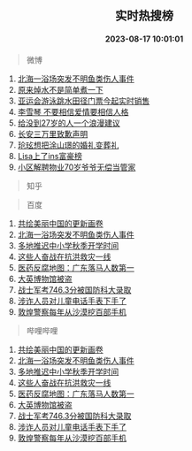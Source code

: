<div align="center"><h2>实时热搜榜</h2><h4>2023-08-17 10:01:01</h4></div>

> 微博  

1. [北海一浴场突发不明鱼类伤人事件](https://s.weibo.com/weibo?q=%23%E5%8C%97%E6%B5%B7%E4%B8%80%E6%B5%B4%E5%9C%BA%E7%AA%81%E5%8F%91%E4%B8%8D%E6%98%8E%E9%B1%BC%E7%B1%BB%E4%BC%A4%E4%BA%BA%E4%BA%8B%E4%BB%B6%23&t=31&band_rank=1&Refer=top)<br />
2. [原来焯水不是简单煮一下](https://s.weibo.com/weibo?q=%23%E5%8E%9F%E6%9D%A5%E7%84%AF%E6%B0%B4%E4%B8%8D%E6%98%AF%E7%AE%80%E5%8D%95%E7%85%AE%E4%B8%80%E4%B8%8B%23&t=31&band_rank=2&Refer=top)<br />
3. [亚运会游泳跳水田径门票今起实时销售](https://s.weibo.com/weibo?q=%23%E4%BA%9A%E8%BF%90%E4%BC%9A%E6%B8%B8%E6%B3%B3%E8%B7%B3%E6%B0%B4%E7%94%B0%E5%BE%84%E9%97%A8%E7%A5%A8%E4%BB%8A%E8%B5%B7%E5%AE%9E%E6%97%B6%E9%94%80%E5%94%AE%23&t=31&band_rank=3&Refer=top)<br />
4. [李雪琴 不要相信爱情要相信人格](https://s.weibo.com/weibo?q=%E6%9D%8E%E9%9B%AA%E7%90%B4%20%E4%B8%8D%E8%A6%81%E7%9B%B8%E4%BF%A1%E7%88%B1%E6%83%85%E8%A6%81%E7%9B%B8%E4%BF%A1%E4%BA%BA%E6%A0%BC&t=31&band_rank=4&Refer=top)<br />
5. [给没到27岁的人一个浪漫建议](https://s.weibo.com/weibo?q=%E7%BB%99%E6%B2%A1%E5%88%B027%E5%B2%81%E7%9A%84%E4%BA%BA%E4%B8%80%E4%B8%AA%E6%B5%AA%E6%BC%AB%E5%BB%BA%E8%AE%AE&t=31&band_rank=5&Refer=top)<br />
6. [长安三万里致歉声明](https://s.weibo.com/weibo?q=%23%E9%95%BF%E5%AE%89%E4%B8%89%E4%B8%87%E9%87%8C%E8%87%B4%E6%AD%89%E5%A3%B0%E6%98%8E%23&t=31&band_rank=6&Refer=top)<br />
7. [玱玹想把涂山璟的婚礼变葬礼](https://s.weibo.com/weibo?q=%23%E7%8E%B1%E7%8E%B9%E6%83%B3%E6%8A%8A%E6%B6%82%E5%B1%B1%E7%92%9F%E7%9A%84%E5%A9%9A%E7%A4%BC%E5%8F%98%E8%91%AC%E7%A4%BC%23&t=31&band_rank=7&Refer=top)<br />
8. [Lisa上了ins富豪榜](https://s.weibo.com/weibo?q=%23Lisa%E4%B8%8A%E4%BA%86ins%E5%AF%8C%E8%B1%AA%E6%A6%9C%23&t=31&band_rank=8&Refer=top)<br />
9. [小区解聘物业70岁爷爷无偿当管家](https://s.weibo.com/weibo?q=%23%E5%B0%8F%E5%8C%BA%E8%A7%A3%E8%81%98%E7%89%A9%E4%B8%9A70%E5%B2%81%E7%88%B7%E7%88%B7%E6%97%A0%E5%81%BF%E5%BD%93%E7%AE%A1%E5%AE%B6%23&t=31&band_rank=9&Refer=top)<br />

> 知乎  


> 百度  

1. [共绘美丽中国的更新画卷](https://www.baidu.com/s?wd=%E5%85%B1%E7%BB%98%E7%BE%8E%E4%B8%BD%E4%B8%AD%E5%9B%BD%E7%9A%84%E6%9B%B4%E6%96%B0%E7%94%BB%E5%8D%B7&sa=fyb_news&rsv_dl=fyb_news)<br />
2. [北海一浴场突发不明鱼类伤人事件](https://www.baidu.com/s?wd=%E5%8C%97%E6%B5%B7%E4%B8%80%E6%B5%B4%E5%9C%BA%E7%AA%81%E5%8F%91%E4%B8%8D%E6%98%8E%E9%B1%BC%E7%B1%BB%E4%BC%A4%E4%BA%BA%E4%BA%8B%E4%BB%B6&sa=fyb_news&rsv_dl=fyb_news)<br />
3. [多地推迟中小学秋季开学时间](https://www.baidu.com/s?wd=%E5%A4%9A%E5%9C%B0%E6%8E%A8%E8%BF%9F%E4%B8%AD%E5%B0%8F%E5%AD%A6%E7%A7%8B%E5%AD%A3%E5%BC%80%E5%AD%A6%E6%97%B6%E9%97%B4&sa=fyb_news&rsv_dl=fyb_news)<br />
4. [这些人奋战在抗洪救灾一线](https://www.baidu.com/s?wd=%E8%BF%99%E4%BA%9B%E4%BA%BA%E5%A5%8B%E6%88%98%E5%9C%A8%E6%8A%97%E6%B4%AA%E6%95%91%E7%81%BE%E4%B8%80%E7%BA%BF&sa=fyb_news&rsv_dl=fyb_news)<br />
5. [医药反腐地图：广东落马人数第一](https://www.baidu.com/s?wd=%E5%8C%BB%E8%8D%AF%E5%8F%8D%E8%85%90%E5%9C%B0%E5%9B%BE%EF%BC%9A%E5%B9%BF%E4%B8%9C%E8%90%BD%E9%A9%AC%E4%BA%BA%E6%95%B0%E7%AC%AC%E4%B8%80&sa=fyb_news&rsv_dl=fyb_news)<br />
6. [大英博物馆被盗](https://www.baidu.com/s?wd=%E5%A4%A7%E8%8B%B1%E5%8D%9A%E7%89%A9%E9%A6%86%E8%A2%AB%E7%9B%97&sa=fyb_news&rsv_dl=fyb_news)<br />
7. [战士军考746.3分被国防科大录取](https://www.baidu.com/s?wd=%E6%88%98%E5%A3%AB%E5%86%9B%E8%80%83746.3%E5%88%86%E8%A2%AB%E5%9B%BD%E9%98%B2%E7%A7%91%E5%A4%A7%E5%BD%95%E5%8F%96&sa=fyb_news&rsv_dl=fyb_news)<br />
8. [涉诈人员对儿童电话手表下手了](https://www.baidu.com/s?wd=%E6%B6%89%E8%AF%88%E4%BA%BA%E5%91%98%E5%AF%B9%E5%84%BF%E7%AB%A5%E7%94%B5%E8%AF%9D%E6%89%8B%E8%A1%A8%E4%B8%8B%E6%89%8B%E4%BA%86&sa=fyb_news&rsv_dl=fyb_news)<br />
9. [敦煌警察每年从沙漠挖百部手机](https://www.baidu.com/s?wd=%E6%95%A6%E7%85%8C%E8%AD%A6%E5%AF%9F%E6%AF%8F%E5%B9%B4%E4%BB%8E%E6%B2%99%E6%BC%A0%E6%8C%96%E7%99%BE%E9%83%A8%E6%89%8B%E6%9C%BA&sa=fyb_news&rsv_dl=fyb_news)<br />

> 哔哩哔哩  

1. [共绘美丽中国的更新画卷](https://www.baidu.com/s?wd=%E5%85%B1%E7%BB%98%E7%BE%8E%E4%B8%BD%E4%B8%AD%E5%9B%BD%E7%9A%84%E6%9B%B4%E6%96%B0%E7%94%BB%E5%8D%B7&sa=fyb_news&rsv_dl=fyb_news)<br />
2. [北海一浴场突发不明鱼类伤人事件](https://www.baidu.com/s?wd=%E5%8C%97%E6%B5%B7%E4%B8%80%E6%B5%B4%E5%9C%BA%E7%AA%81%E5%8F%91%E4%B8%8D%E6%98%8E%E9%B1%BC%E7%B1%BB%E4%BC%A4%E4%BA%BA%E4%BA%8B%E4%BB%B6&sa=fyb_news&rsv_dl=fyb_news)<br />
3. [多地推迟中小学秋季开学时间](https://www.baidu.com/s?wd=%E5%A4%9A%E5%9C%B0%E6%8E%A8%E8%BF%9F%E4%B8%AD%E5%B0%8F%E5%AD%A6%E7%A7%8B%E5%AD%A3%E5%BC%80%E5%AD%A6%E6%97%B6%E9%97%B4&sa=fyb_news&rsv_dl=fyb_news)<br />
4. [这些人奋战在抗洪救灾一线](https://www.baidu.com/s?wd=%E8%BF%99%E4%BA%9B%E4%BA%BA%E5%A5%8B%E6%88%98%E5%9C%A8%E6%8A%97%E6%B4%AA%E6%95%91%E7%81%BE%E4%B8%80%E7%BA%BF&sa=fyb_news&rsv_dl=fyb_news)<br />
5. [医药反腐地图：广东落马人数第一](https://www.baidu.com/s?wd=%E5%8C%BB%E8%8D%AF%E5%8F%8D%E8%85%90%E5%9C%B0%E5%9B%BE%EF%BC%9A%E5%B9%BF%E4%B8%9C%E8%90%BD%E9%A9%AC%E4%BA%BA%E6%95%B0%E7%AC%AC%E4%B8%80&sa=fyb_news&rsv_dl=fyb_news)<br />
6. [大英博物馆被盗](https://www.baidu.com/s?wd=%E5%A4%A7%E8%8B%B1%E5%8D%9A%E7%89%A9%E9%A6%86%E8%A2%AB%E7%9B%97&sa=fyb_news&rsv_dl=fyb_news)<br />
7. [战士军考746.3分被国防科大录取](https://www.baidu.com/s?wd=%E6%88%98%E5%A3%AB%E5%86%9B%E8%80%83746.3%E5%88%86%E8%A2%AB%E5%9B%BD%E9%98%B2%E7%A7%91%E5%A4%A7%E5%BD%95%E5%8F%96&sa=fyb_news&rsv_dl=fyb_news)<br />
8. [涉诈人员对儿童电话手表下手了](https://www.baidu.com/s?wd=%E6%B6%89%E8%AF%88%E4%BA%BA%E5%91%98%E5%AF%B9%E5%84%BF%E7%AB%A5%E7%94%B5%E8%AF%9D%E6%89%8B%E8%A1%A8%E4%B8%8B%E6%89%8B%E4%BA%86&sa=fyb_news&rsv_dl=fyb_news)<br />
9. [敦煌警察每年从沙漠挖百部手机](https://www.baidu.com/s?wd=%E6%95%A6%E7%85%8C%E8%AD%A6%E5%AF%9F%E6%AF%8F%E5%B9%B4%E4%BB%8E%E6%B2%99%E6%BC%A0%E6%8C%96%E7%99%BE%E9%83%A8%E6%89%8B%E6%9C%BA&sa=fyb_news&rsv_dl=fyb_news)<br />
